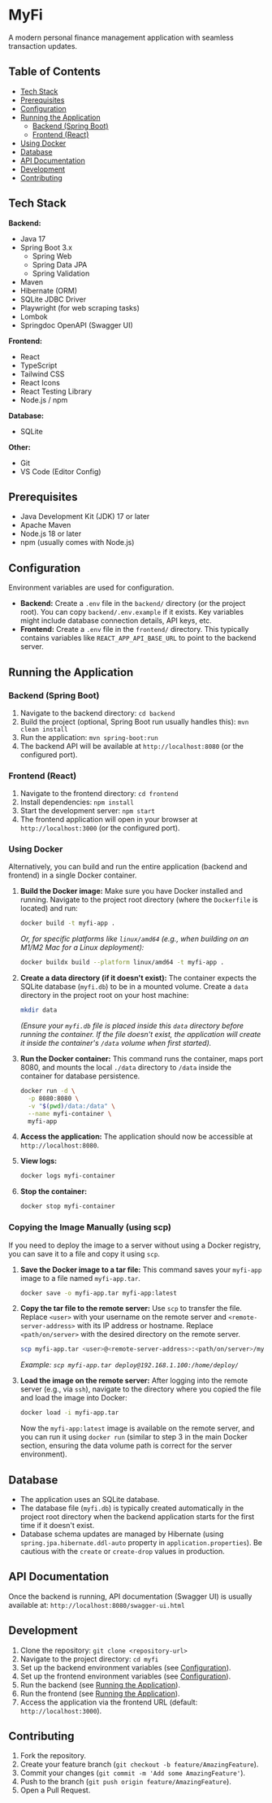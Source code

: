 # MyFi

A modern personal finance management application with seamless transaction updates.

## Table of Contents

- [Tech Stack](#tech-stack)
- [Prerequisites](#prerequisites)
- [Configuration](#configuration)
- [Running the Application](#running-the-application)
  - [Backend (Spring Boot)](#backend-spring-boot)
  - [Frontend (React)](#frontend-react)
- [Using Docker](#using-docker)
- [Database](#database)
- [API Documentation](#api-documentation)
- [Development](#development)
- [Contributing](#contributing)

## Tech Stack

**Backend:**
- Java 17
- Spring Boot 3.x
  - Spring Web
  - Spring Data JPA
  - Spring Validation
- Maven
- Hibernate (ORM)
- SQLite JDBC Driver
- Playwright (for web scraping tasks)
- Lombok
- Springdoc OpenAPI (Swagger UI)

**Frontend:**
- React
- TypeScript
- Tailwind CSS
- React Icons
- React Testing Library
- Node.js / npm

**Database:**
- SQLite

**Other:**
- Git
- VS Code (Editor Config)

## Prerequisites

- Java Development Kit (JDK) 17 or later
- Apache Maven
- Node.js 18 or later
- npm (usually comes with Node.js)

## Configuration

Environment variables are used for configuration.

- **Backend:** Create a `.env` file in the `backend/` directory (or the project root). You can copy `backend/.env.example` if it exists. Key variables might include database connection details, API keys, etc.
- **Frontend:** Create a `.env` file in the `frontend/` directory. This typically contains variables like `REACT_APP_API_BASE_URL` to point to the backend server.

## Running the Application

### Backend (Spring Boot)

1.  Navigate to the backend directory: `cd backend`
2.  Build the project (optional, Spring Boot run usually handles this): `mvn clean install`
3.  Run the application: `mvn spring-boot:run`
4.  The backend API will be available at `http://localhost:8080` (or the configured port).

### Frontend (React)

1.  Navigate to the frontend directory: `cd frontend`
2.  Install dependencies: `npm install`
3.  Start the development server: `npm start`
4.  The frontend application will open in your browser at `http://localhost:3000` (or the configured port).

### Using Docker

Alternatively, you can build and run the entire application (backend and frontend) in a single Docker container.

1.  **Build the Docker image:**
    Make sure you have Docker installed and running. Navigate to the project root directory (where the `Dockerfile` is located) and run:
    ```bash
    docker build -t myfi-app .
    ```
    *Or, for specific platforms like `linux/amd64` (e.g., when building on an M1/M2 Mac for a Linux deployment):*
    ```bash
    docker buildx build --platform linux/amd64 -t myfi-app .
    ```

2.  **Create a data directory (if it doesn't exist):**
    The container expects the SQLite database (`myfi.db`) to be in a mounted volume. Create a `data` directory in the project root on your host machine:
    ```bash
    mkdir data
    ```
    *(Ensure your `myfi.db` file is placed inside this `data` directory before running the container. If the file doesn't exist, the application will create it inside the container's `/data` volume when first started).* 

3.  **Run the Docker container:**
    This command runs the container, maps port 8080, and mounts the local `./data` directory to `/data` inside the container for database persistence.
    ```bash
    docker run -d \
      -p 8080:8080 \
      -v "$(pwd)/data:/data" \
      --name myfi-container \
      myfi-app
    ```

4.  **Access the application:**
    The application should now be accessible at `http://localhost:8080`.

5.  **View logs:**
    ```bash
    docker logs myfi-container
    ```

6.  **Stop the container:**
    ```bash
    docker stop myfi-container
    ```

### Copying the Image Manually (using scp)

If you need to deploy the image to a server without using a Docker registry, you can save it to a file and copy it using `scp`.

1.  **Save the Docker image to a tar file:**
    This command saves your `myfi-app` image to a file named `myfi-app.tar`.
    ```bash
    docker save -o myfi-app.tar myfi-app:latest
    ```

2.  **Copy the tar file to the remote server:**
    Use `scp` to transfer the file. Replace `<user>` with your username on the remote server and `<remote-server-address>` with its IP address or hostname. Replace `<path/on/server>` with the desired directory on the remote server.
    ```bash
    scp myfi-app.tar <user>@<remote-server-address>:<path/on/server>/myfi-app.tar
    ```
    *Example: `scp myfi-app.tar deploy@192.168.1.100:/home/deploy/`*

3.  **Load the image on the remote server:**
    After logging into the remote server (e.g., via `ssh`), navigate to the directory where you copied the file and load the image into Docker:
    ```bash
    docker load -i myfi-app.tar
    ```
    Now the `myfi-app:latest` image is available on the remote server, and you can run it using `docker run` (similar to step 3 in the main Docker section, ensuring the data volume path is correct for the server environment).

## Database

- The application uses an SQLite database.
- The database file (`myfi.db`) is typically created automatically in the project root directory when the backend application starts for the first time if it doesn't exist.
- Database schema updates are managed by Hibernate (using `spring.jpa.hibernate.ddl-auto` property in `application.properties`). Be cautious with the `create` or `create-drop` values in production.

## API Documentation

Once the backend is running, API documentation (Swagger UI) is usually available at:
`http://localhost:8080/swagger-ui.html`

## Development

1.  Clone the repository: `git clone <repository-url>`
2.  Navigate to the project directory: `cd myfi`
3.  Set up the backend environment variables (see [Configuration](#configuration)).
4.  Set up the frontend environment variables (see [Configuration](#configuration)).
5.  Run the backend (see [Running the Application](#running-the-application)).
6.  Run the frontend (see [Running the Application](#running-the-application)).
7.  Access the application via the frontend URL (default: `http://localhost:3000`).

## Contributing

1.  Fork the repository.
2.  Create your feature branch (`git checkout -b feature/AmazingFeature`).
3.  Commit your changes (`git commit -m 'Add some AmazingFeature'`).
4.  Push to the branch (`git push origin feature/AmazingFeature`).
5.  Open a Pull Request.
